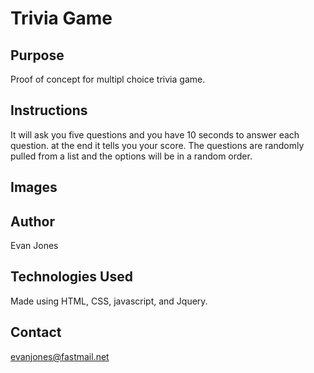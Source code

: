 # Trivia Game

## Purpose
Proof of concept for multipl choice trivia game.

## Instructions
It will ask you five questions and you have 10 seconds to answer each question. at the end it tells you your score. The questions are randomly pulled from a list and the options will be in a random order.

## Images

## Author
Evan Jones

## Technologies Used
Made using HTML, CSS, javascript, and Jquery.

## Contact
evanjones@fastmail.net
